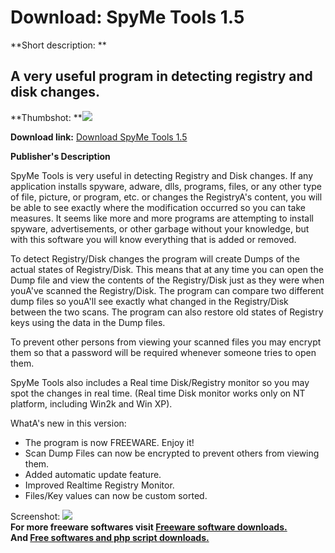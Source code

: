 # Download: SpyMe Tools 1.5

**Short description: **

## A very useful program in detecting registry and disk changes.

  
**Thumbshot: **![](http://www.freewarefiles.com/screenshot/spymetools_md.gif)   
  
**Download link:** [Download SpyMe Tools 1.5](http://freesoftwares.boysofts.com/SpyMe-Tools_program_24283.html)  
  

**Publisher's Description**  
  

SpyMe Tools is very useful in detecting Registry and Disk changes. If any
application installs spyware, adware, dlls, programs, files, or any other type
of file, picture, or program, etc. or changes the RegistryA's content, you
will be able to see exactly where the modification occurred so you can take
measures. It seems like more and more programs are attempting to install
spyware, advertisements, or other garbage without your knowledge, but with
this software you will know everything that is added or removed.

To detect Registry/Disk changes the program will create Dumps of the actual
states of Registry/Disk. This means that at any time you can open the Dump
file and view the contents of the Registry/Disk just as they were when youA've
scanned the Registry/Disk. The program can compare two different dump files so
youA'll see exactly what changed in the Registry/Disk between the two scans.
The program can also restore old states of Registry keys using the data in the
Dump files.

To prevent other persons from viewing your scanned files you may encrypt them
so that a password will be required whenever someone tries to open them.

SpyMe Tools also includes a Real time Disk/Registry monitor so you may spot
the changes in real time. (Real time Disk monitor works only on NT platform,
including Win2k and Win XP).

WhatA's new in this version:

  * The program is now FREEWARE. Enjoy it! 
  * Scan Dump Files can now be encrypted to prevent others from viewing them. 
  * Added automatic update feature. 
  * Improved Realtime Registry Monitor. 
  * Files/Key values can now be custom sorted. 

  
  
Screenshot: ![](http://www.freewarefiles.com/screenshot/spymetools.gif)  
**For more freeware softwares visit [Freeware software downloads.](http://freesoftwares.boysofts.com/)**   
**And [Free softwares and php script downloads.](http://www.boysofts.com/)**

